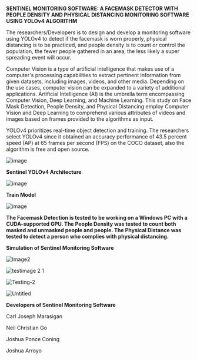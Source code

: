  **SENTINEL MONITORING SOFTWARE: A FACEMASK DETECTOR WITH PEOPLE DENSITY AND PHYSICAL DISTANCING MONITORING SOFTWARE USING YOLOv4 ALGORITHM**

The researchers/Developers is to design and develop a monitoring software using YOLOv4 to detect if the facemask is worn properly, physical distancing is to be practiced, and people density is to count or control the population, the fewer people gathered in an area, the less likely a super spreading event will occur.


Computer Vision is a type of artificial intelligence that makes use of a computer's processing capabilities to extract pertinent information from given datasets, including images, videos, and other media. Depending on the use cases, computer vision can be expanded to a variety of additional applications. Artificial Intelligence (AI) is the umbrella term encompassing Computer Vision, Deep Learning, and Machine Learning. This study on Face Mask Detection, People Density, and Physical Distancing employ Computer Vision and Deep Learning to comprehend various attributes of videos and images based on frames provided to the algorithms as input.

YOLOv4 prioritizes real-time object detection and training. The researchers select YOLOv4 since it obtained an accuracy performance of 43.5 percent speed (AP) at 65 frames per second (FPS) on the COCO dataset, also the algorithm is free and open source.

![image](https://user-images.githubusercontent.com/90967308/192127881-1558f9c5-1f45-4820-a104-5fe6adcf2d75.png)

**Sentinel YOLOv4 Architecture**

![image](https://user-images.githubusercontent.com/90967308/192127911-2ba0825e-f658-4dae-8d38-38f5e582dbf0.png)

**Train Model** 

![image](https://user-images.githubusercontent.com/90967308/192127919-478e5475-ec64-437d-9c9a-56696643c191.png)

**The Facemask Detection is tested to be working on a Windows PC with a CUDA-supported GPU. The People Density was tested to count both masked and unmasked people and people. The Physical Distance was tested to detect a person who complies with physical distancing.**

**Simulation of Sentinel Monitoring Software**


![Image2](https://user-images.githubusercontent.com/90967308/192131773-dde6f3e1-fd03-4bac-8f5d-613889fd87a7.png)

![testimage 2 1](https://user-images.githubusercontent.com/90967308/192131776-5ae9ce2f-54bf-4077-8321-34bc5442b90b.png)

![Testing-2](https://user-images.githubusercontent.com/90967308/192131780-752da633-5a44-40fb-9ea0-e3c586922b47.png)

![Untitled](https://user-images.githubusercontent.com/90967308/192127966-c4a8485a-dcc2-4fcd-8c6b-29ac14fa7de1.png)

**Developers of Sentinel Monitoring Software**

Carl Joseph Marasigan

Neil Christian Go 

Joshua Ponce Coning

Joshua Arroyo




